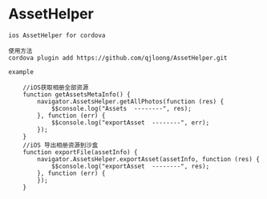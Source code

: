 # AssetHelper
    ios AssetHelper for cordova

    使用方法
    cordova plugin add https://github.com/qjloong/AssetHelper.git

    example

        //iOS获取相册全部资源
        function getAssetsMetaInfo() {
            navigator.AssetsHelper.getAllPhotos(function (res) {
                $$console.log("Assets  --------", res);
            }, function (err) {
                $$console.log("exportAsset  --------", err);
            });
        }
        //iOS 导出相册资源到沙盒
        function exportFile(assetInfo) {
            navigator.AssetsHelper.exportAsset(assetInfo, function (res) {
                $$console.log("exportAsset  --------", res);
            }, function (err) {
            });
        }
